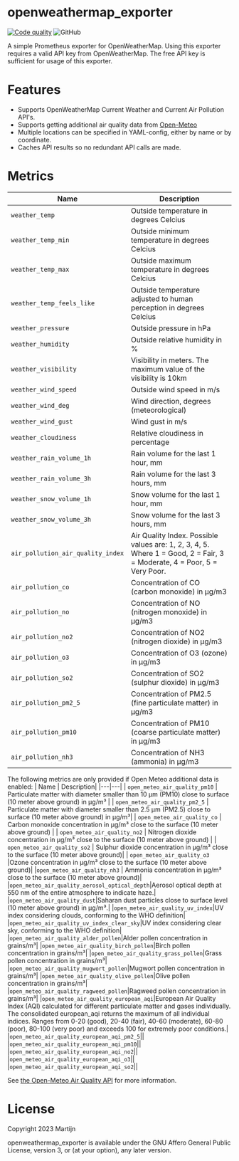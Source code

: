 # openweathermap_exporter
[![Code quality](https://github.com/m-rtijn/argostime/actions/workflows/code_quality.yml/badge.svg?branch=master)](https://github.com/m-rtijn/argostime/actions/workflows/code_quality.yml) ![GitHub](https://img.shields.io/github/license/m-rtijn/argostime)

A simple Prometheus exporter for OpenWeatherMap. Using this exporter requires a valid API key from OpenWeatherMap. The free API key is sufficient for usage of this exporter.

# Features

* Supports OpenWeatherMap Current Weather and Current Air Pollution API's.
* Supports getting additional air quality data from [Open-Meteo](https://open-meteo.com)
* Multiple locations can be specified in YAML-config, either by name or by coordinate.
* Caches API results so no redundant API calls are made.

# Metrics

| Name | Description |
|---|---|
| `weather_temp` | Outside temperature in degrees Celcius |
| `weather_temp_min` | Outside minimum temperature in degrees Celcius |
| `weather_temp_max` | Outside maximum temperature in degrees Celcius |
| `weather_temp_feels_like` | Outside temperature adjusted to human perception in degrees Celcius |
| `weather_pressure` | Outside pressure in hPa |
| `weather_humidity` | Outside relative humidity in % |
| `weather_visibility` | Visibility in meters. The maximum value of the visibility is 10km |
| `weather_wind_speed` | Outside wind speed in m/s |
| `weather_wind_deg` | Wind direction, degrees (meteorological) |
| `weather_wind_gust` | Wind gust in m/s |
| `weather_cloudiness` | Relative cloudiness in percentage |
| `weather_rain_volume_1h` | Rain volume for the last 1 hour, mm |
| `weather_rain_volume_3h` | Rain volume for the last 3 hours, mm |
| `weather_snow_volume_1h` | Snow volume for the last 1 hour, mm |
| `weather_snow_volume_3h` | Snow volume for the last 3 hours, mm |
| `air_pollution_air_quality_index` | Air Quality Index. Possible values are: 1, 2, 3, 4, 5. Where 1 = Good, 2 = Fair, 3 = Moderate, 4 = Poor, 5 = Very Poor. |
| `air_pollution_co` | Concentration of CO (carbon monoxide) in μg/m3 |
| `air_pollution_no` | Concentration of NO (nitrogen monoxide) in μg/m3 |
| `air_pollution_no2` | Concentration of NO2 (nitrogen dioxide) in μg/m3 |
| `air_pollution_o3` | Concentration of O3 (ozone) in μg/m3 |
| `air_pollution_so2` | Concentration of SO2 (sulphur dioxide) in μg/m3 |
| `air_pollution_pm2_5` | Concentration of PM2.5 (fine particulate matter) in μg/m3 |
| `air_pollution_pm10` | Concentration of PM10 (coarse particulate matter) in μg/m3 |
| `air_pollution_nh3` | Concentration of NH3 (ammonia) in μg/m3 |

The following metrics are only provided if Open Meteo additional data is enabled:
| Name  | Description|
|---|---|
| `open_meteo_air_quality_pm10` | Particulate matter with diameter smaller than 10 µm (PM10) close to surface (10 meter above ground) in μg/m³ |
| `open_meteo_air_quality_pm2_5` | Particulate matter with diameter smaller than 2.5 µm (PM2.5) close to surface (10 meter above ground) in μg/m³|
| `open_meteo_air_quality_co` | Carbon monoxide concentration in μg/m³ close to the surface (10 meter above ground) |
| `open_meteo_air_quality_no2` | Nitrogen dioxide concentration in μg/m³ close to the surface (10 meter above ground) |
| `open_meteo_air_quality_so2` | Sulphur dioxide concentration in μg/m³ close to the surface (10 meter above ground)|
| `open_meteo_air_quality_o3` |Ozone concentration in μg/m³ close to the surface (10 meter above ground)|
|`open_meteo_air_quality_nh3` | Ammonia concentration in μg/m³ close to the surface (10 meter above ground)|
|`open_meteo_air_quality_aerosol_optical_depth`|Aerosol optical depth at 550 nm of the entire atmosphere to indicate haze.|
|`open_meteo_air_quality_dust`|Saharan dust particles close to surface level (10 meter above ground) in μg/m³.|
|`open_meteo_air_quality_uv_index`|UV index considering clouds, conforming to the WHO definition|
|`open_meteo_air_quality_uv_index_clear_sky`|UV index considering clear sky, conforming to the WHO definition|
|`open_meteo_air_quality_alder_pollen`|Alder pollen concentration in grains/m³|
|`open_meteo_air_quality_birch_pollen`|Birch pollen concentration in grains/m³|
|`open_meteo_air_quality_grass_pollen`|Grass pollen concentration in grains/m³|
|`open_meteo_air_quality_mugwort_pollen`|Mugwort pollen concentration in grains/m³|
|`open_meteo_air_quality_olive_pollen`|Olive pollen concentration in grains/m³|
|`open_meteo_air_quality_ragweed_pollen`|Ragweed pollen concentration in grains/m³|
|`open_meteo_air_quality_european_aqi`|European Air Quality Index (AQI) calculated for different particulate matter and gases individually. The consolidated european_aqi returns the maximum of all individual indices. Ranges from 0-20 (good), 20-40 (fair), 40-60 (moderate), 60-80 (poor), 80-100 (very poor) and exceeds 100 for extremely poor conditions.|
|`open_meteo_air_quality_european_aqi_pm2_5`||
|`open_meteo_air_quality_european_aqi_pm10`||
|`open_meteo_air_quality_european_aqi_no2`||
|`open_meteo_air_quality_european_aqi_o3`||
|`open_meteo_air_quality_european_aqi_so2`||

See [the Open-Meteo Air Quality API](https://open-meteo.com/en/docs/air-quality-api) for more information.

# License

Copyright 2023 Martijn

openweathermap_exporter is available under the GNU Affero General Public License, version 3, or (at
your option), any later version.